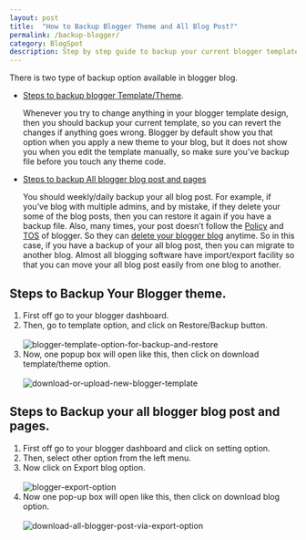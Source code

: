 ```yaml
---
layout: post
title:  "How to Backup Blogger Theme and All Blog Post?"
permalink: /backup-blogger/
category: BlogSpot
description: Step by step guide to backup your current blogger template and all blogger blog post and pages easily.
---
```

There is two type of backup option available in blogger blog.

- [Steps to backup blogger Template/Theme](#steps-to-backup-your-blogger-theme).<br/>

  Whenever you try to change anything in your blogger template design, then you should backup your current template, so you can revert the changes if anything goes wrong. Blogger by default show you that option when you apply a new theme to your blog, but it does not show you when you edit the template manually, so make sure you’ve backup file before you touch any theme code.

- [Steps to backup All blogger blog post and pages](#steps-to-backup-your-all-blogger-blog-post-and-pages)<br/>

  You should weekly/daily backup your all blog post. For example, if you’ve blog with multiple admins, and by mistake, if they delete your some of the blog posts, then you can restore it again if you have a backup file. Also, many times, your post doesn’t follow the <a href="http://www.blogger.com/content.g?hl=en" rel="nofollow" target="_blank">Policy</a> and <a href="https://support.google.com/blogger/answer/41935?hl=en" rel="nofollow" target="_blank">TOS</a> of blogger. So they can [delete your blogger blog](/blogger-delete-reason/) anytime. So in this case, if you have a backup of your all blog post, then you can migrate to another blog. Almost all blogging software have import/export facility so that you can move your all blog post easily from one blog to another.


## Steps to Backup Your Blogger theme. ##

1.  First off go to your blogger dashboard.
2.  Then, go to template option, and click on Restore/Backup button.<br/><br/><img class="img-responsive" alt="blogger-template-option-for-backup-and-restore" src="https://cdn.goyllo.com/blogspot/backup-restore-blogger-template.png" title="blogger-template-option-for-backup-and-restore" />
3.  Now, one popup box will open like this, then click on download template/theme option.
  <br/><br/><img class="img-responsive" alt="download-or-upload-new-blogger-template" src="https://cdn.goyllo.com/blogspot/download-upload-blogger-template.png" title="download-or-upload-new-blogger-template" />

## Steps to Backup your all blogger blog post and pages. ##

1.  First off go to your blogger dashboard and click on setting option.
2.  Then, select other option from the left menu.
3.  Now click on Export blog option.
  <br/><br/><img class="img-responsive" alt="blogger-export-option" src="https://cdn.goyllo.com/blogspot/blogger-export-settings.png" title="blogger-export-option"/><br />
4.  Now one pop-up box will open like this, then click on download blog option.
  <br/><br/><img class="img-responsive" alt="download-all-blogger-post-via-export-option" src="https://cdn.goyllo.com/blogspot/download-all-blogger-blog-posts.png" title="download-all-blogger-post-via-export-option" /><br />